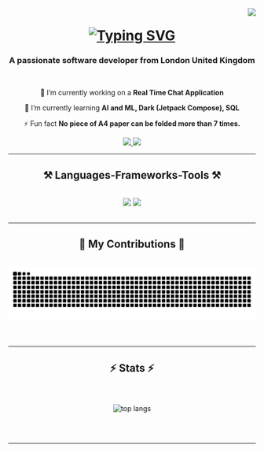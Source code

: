 <img align="right" src="https://visitor-badge.laobi.icu/badge?page_id=Boweii22.Boweii22" />

<h1 align="center">
    <a href="https://git.io/typing-svg"><img src="https://readme-typing-svg.demolab.com?font=Sevillana&size=30&pause=1000&color=2B78F7&background=FFFFFF00&width=435&lines=Hello+there%E2%9C%8C%EF%B8%8FMy+name+is+Bowei+Tombri" alt="Typing SVG" /></a>
</h1>

<h3 align="center">A passionate software developer from London United Kingdom</h3>

<br/>

<div align="center">
 
 🔭 I’m currently working on a **Real Time Chat Application**
 
 🌱 I’m currently learning **AI and ML, Dark (Jetpack Compose), SQL**

⚡ Fun fact **No piece of A4 paper can be folded more than 7 times.**

 </div>
 
<div align="center"> 
  <a href="mailto:tombribowei01@gmail.com">
    <img src="https://img.shields.io/badge/Gmail-333333?style=for-the-badge&logo=gmail&logoColor=red" />
  </a>
  <a href="https://www.linkedin.com/in/tombri-bowei-176912294/" target="_blank">
    <img src="https://img.shields.io/badge/LinkedIn-0077B5?style=for-the-badge&logo=linkedin&logoColor=white" target="_blank" />
  </a>
<!--   <a href="https://salesp07.github.io" target="_blank">
     <img src="https://img.shields.io/badge/Portfolio-FF5722?style=for-the-badge&logo=todoist&logoColor=white" target="_blank" /> <!-- sqlite, safari, google-chrome are other good icon options -->
<!--   </a> --> 
</div>

 <hr/>
 
<h2 align="center">⚒️ Languages-Frameworks-Tools ⚒️</h2>
<br/>
<div align="center">
    <img src="https://skillicons.dev/icons?i=androidstudio,bootstrap,gcp,html,css,vscode,github,figma,kotlin,git,stackoverflow" />
    <img src="https://skillicons.dev/icons?i=sqlite,python,javascript,spring,idea,firebase,mongodb,jquery,java,netlify,mysql,wordpress" /><br>
</div>

<br/>
<hr/>

<div align="center">
  <h2>🐍 My Contributions 🐍</h2>
  <br>
  <img alt="snake eating my contributions" src="https://raw.githubusercontent.com/Boweii22/Boweii22/output/github-contribution-grid-snake-dark.svg" />
<!--   <img alt="snake game with my contribution" src="![snake gif](https://github.com/Boweii22/Boweii22/blob/output/github-contribution-grid-snake.gif)" /> -->
<!--  https://github.com/Boweii22/Boweii22/blob/output/github-contribution-grid-snake.gif -->
  <br/><br/><br/>
</div>

<hr/>

<h2 align="center">⚡ Stats ⚡</h2>
<br>
<div align=center>
  <br/>
  <img width=325 align="center" src="https://github-readme-stats.vercel.app/api/top-langs/?username=Boweii22&hide=HTML&langs_count=8&layout=compact&theme=highcontrast&hide_border=true&border_radius=15&size_weight=0.5&count_weight=0.5&exclude_repo=github-readme-stats" alt="top langs" />
</div>

<br/><br/>

<hr/>

<br/>

<br/>
